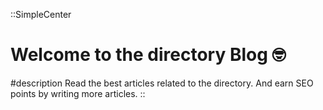 ::SimpleCenter
# Welcome to the directory Blog 🤓

#description
Read the best articles related to the directory.
And earn SEO points by writing more articles.
::